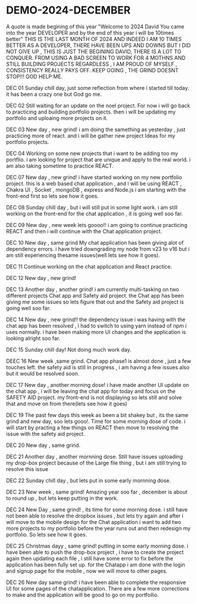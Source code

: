 # DEMO-2024-DECEMBER
A quote  is made begining of this year "Welcome to 2024 David You came into the year DEVELOPER and by the end of this year i will be 10times better"
THIS IS THE LAST MONTH OF 2024 AND INDEED I AM 10 TIMES BETTER AS A DEVELOPER, THERE HAVE BEEN UPS AND DOWNS BUT I DID NOT GIVE UP , THIS IS JUST THE BEGINING DAVID,
THERE IS A LOT TO CONQUER.
FROM USING A BAD SCREEN TO WORK FOR 4 MOTHNS AND STILL BUILDING PROJECTS REGARDLESS ,  I AM PROUD OF MYSELF , CONSISTENCY REALLY PAYS OFF.
KEEP GOING , THE GRIND DOESNT STOP!!! GOD HELP ME.

DEC 01
Sunday chill day, just some reflection from where i started till today.
it has been a crazy one but God go me.

DEC 02
Still waiting for an update on the noel project.
For now i will go back to practicing and building portfolio projects.
then i will be updating my portfolio and uploaing more projects on it.

DEC 03
New day , new grind!
i am doing the samething as yesterday , just practicing more of react.
and i will be gather new project Ideas for my portfolio projects.

DEC 04
Working on some new projects that i want to be adding too my portflio.
i am looking for project that are unique and apply to the real world.
i am also taking sometime to practice REACT.

DEC 07
New day , new grind!
i have started working on my new portfolio project.
this is a web based chat application , and i will be using REACT , Chakra UI , Socket , mongoDB , express and Node.js
i am starting with the front-end first so lets see how it goes.

DEC 08
Sunday chill day , but i will still put in some light work.
i am still working on the front-end for the chat application , it is going well soo far.

DEC 09
New day , new week lets goooo!!
i am going to continue practicing REACT and then i will continue with the Chat application project.

DEC 10
New day , same grind
My chat application has been giving alot of dependency errors.
i have tried downgrading my node from v23 to v16 but i am still experiencing thesame issues(well lets see how it goes).

DEC 11
Continue working on the chat application and React practice.

DEC 12
New day , new grind!

DEC 13
Another day , another grind!
i am currently multi-tasking on two different projects Chat app and Safety aid project.
the Chat app has been giving me some issues so lets figure that out and the Safety aid project is going well soo far.

DEC 14
New day , new grind!!
the dependency issue i was having with the chat app has been resolved , i had to switch to using yarn instead of npm i uses normally.
i have been making more UI changes and the application is looking alright soo far.

DEC 15
Sunday chill day!
Not doing much work day.

DEEC 16
New week ,same grind.
Chat app phase1 is almost done , just  a few touches left.
the safety aid is still in progress , i am having a few issues also but it would be resolved soon.

DEC 17
New day , another morning dose!
i have made another UI  update on the chat app , i will be leaving the chat app for today and focus on the SAFETY AID project.
my front-end is not displaying so lets still and solve that and move on from there(lets see how it goes) 

DEC 19
The past few days this week as been a bit shakey but , its the same grind and new day, soo lets gooo!.
Time for some morning dose of code.
i will start by practing a few things on REACT then move to resolving the issue with the safety aid project.

DEC 20
New day , same grind.

DEC 21
Another day , another mornning  dose.
Still have issues uploading my drop-box project because of the Large file thing , but i am still trying to resolve this issue

DEC 22
Sunday chill day , but lets put in some early mornning dose.

DEC 23
New week , same grind!
Amazing year soo far , december is about to round up , but lets keep putting in the work.

DEC 24
New Day , same grind! , its time for some morning dose.
i still have not been able to resolve the dropbox issues , but lets try again and after i will move to the mobile design for the Chat application
i want to add two more projects to my portfolio before the year runs out and then redesign my portfolio.
So lets see how it goes.

DEC 25
Christmas dayy , same grind! putting in some early morning dose.
i have been able to push the drop-box project , i have to create the project again then updating each file , i still have some error to fix before the application has been fully set up.
for the Chatapp i am done with the login and signup page for the mobile , now we will move to other pages.

DEC 26
New day same grind!
i have been able to complete the responsive UI for some pages of the chatapplication.
There are a few more corrections to make and the application will be good to go on my portfoilio.
